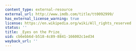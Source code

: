 ```yaml
---
content_type: external-resource
external_url: http://www.imdb.com/title/tt0092999/
has_external_license_warning: true
license: https://en.wikipedia.org/wiki/All_rights_reserved
status: ''
title: _Eyes on the Prize_
uid: cb6ebb6d-b518-4c89-8841-166002c1ed34
wayback_url: ''
---
```

